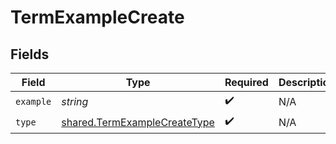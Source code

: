 # TermExampleCreate


## Fields

| Field                                                                        | Type                                                                         | Required                                                                     | Description                                                                  |
| ---------------------------------------------------------------------------- | ---------------------------------------------------------------------------- | ---------------------------------------------------------------------------- | ---------------------------------------------------------------------------- |
| `example`                                                                    | *string*                                                                     | :heavy_check_mark:                                                           | N/A                                                                          |
| `type`                                                                       | [shared.TermExampleCreateType](../../models/shared/termexamplecreatetype.md) | :heavy_check_mark:                                                           | N/A                                                                          |